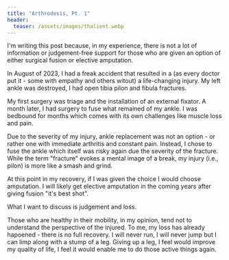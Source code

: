 ```yaml
---
title: "Arthrodesis, Pt. 1"
header:
  teaser: /assets/images/thalient.webp
---
```


I'm writing this post because, in my experience, there is not a lot of information or judgement-free support for those who are given an option of either surgical fusion or elective amputation.

In August of 2023, I had a freak accident that resulted in a (as every doctor put it - some with empathy and others witout) a life-changing injury. My left ankle was destroyed, I had open tibia pilon and fibula fractures.

My first surgery was triage and the installation of an external fixator. A month later, I had surgery to fuse what remained of my ankle. I was bedbound for months which comes with its own challenges like muscle loss and pain.

Due to the severity of my injury, ankle replacement was not an option - or rather one with immediate arthritis and constant pain. Instead, I chose to fuse the ankle which itself was risky again due the severity of the fracture. While the term "fracture" evokes a mental image of a break, my injury (i.e., pilon) is more like a smash and grind.

At this point in my recovery, if I was given the choice I would choose amputation. I will likely get elective amputation in the coming years after giving fusion "it's best shot".

What I want to discuss is judgement and loss. 

Those who are healthy in their mobility, in my opinion, tend not to understand the perspective of the injured. To me, my loss has already hapoened - there is no full recovery. I will never run, I will never jump but I can limp along with a stump of a leg. Giving up a leg, I feel would improve my quality of life, I feel it would enable me to do those active things again.